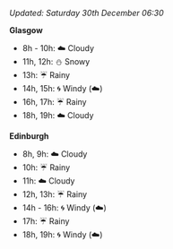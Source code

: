 *Updated: Saturday 30th December 06:30*

**Glasgow**

* 8h - 10h: :cloud: Cloudy
* 11h, 12h: :snowman: Snowy
* 13h: :umbrella: Rainy
* 14h, 15h: :cyclone: Windy (:cloud:)
* 16h, 17h: :umbrella: Rainy
* 18h, 19h: :cloud: Cloudy

**Edinburgh**

* 8h, 9h: :cloud: Cloudy
* 10h: :umbrella: Rainy
* 11h: :cloud: Cloudy
* 12h, 13h: :umbrella: Rainy
* 14h - 16h: :cyclone: Windy (:cloud:)
* 17h: :umbrella: Rainy
* 18h, 19h: :cyclone: Windy (:cloud:)
